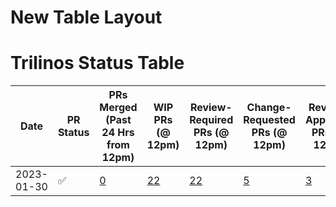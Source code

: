 


# New Table Layout

# Trilinos Status Table
|   Date   |    PR Status     |                                                        PRs Merged (Past 24 Hrs from 12pm)                                                        |                                              WIP PRs (@ 12pm)                                              |                                                 Review-Required PRs (@ 12pm)                                                 |                                                     Change-Requested PRs (@ 12pm)                                                     |                                                          Review-Approved PRs (@ 12pm)                                                          |                                                             Failed PRs (@ 12pm)                                                              |            Total Open PRs (@ 12pm)             |    MM Status     |                                                      Master Merges (Past 24 hrs from 12pm)                                                       |                                 Jira Ticket #                                  |
|----------|------------------|--------------------------------------------------------------------------------------------------------------------------------------------------|------------------------------------------------------------------------------------------------------------|------------------------------------------------------------------------------------------------------------------------------|---------------------------------------------------------------------------------------------------------------------------------------|------------------------------------------------------------------------------------------------------------------------------------------------|----------------------------------------------------------------------------------------------------------------------------------------------|------------------------------------------------|------------------|--------------------------------------------------------------------------------------------------------------------------------------------------|--------------------------------------------------------------------------------|
|2023-01-30|:white_check_mark:|[0](https://github.com/trilinos/Trilinos/pulls?q=is%3Apr+merged%3A2023-01-29T12%3A00%3A00-07%3A00..2023-01-30T12%3A00%3A00-07%3A00+base%3Adevelop)|[22](https://github.com/trilinos/Trilinos/pulls?q=+is%3Apr+is%3Aopen+base%3Adevelop+label%3A%22AT%3A+WIP%22)|[22](https://github.com/trilinos/Trilinos/pulls?q=is%3Apr+is%3Aopen+base%3Adevelop+review%3Arequired+-label%3A%22AT%3A+WIP%22)|[5](https://github.com/trilinos/Trilinos/pulls?q=+is%3Apr+is%3Aopen+base%3Adevelop+review%3Achanges-requested+-label%3A%22AT%3A+WIP%22)|[3](https://github.com/trilinos/Trilinos/pulls?q=+is%3Apr+is%3Aopen+base%3Adevelop+review%3Aapproved+-status%3Afailure+-label%3A%22AT%3A+WIP%22)|[4](https://github.com/trilinos/Trilinos/pulls?q=is%3Apr+is%3Aopen+base%3Adevelop+review%3Aapproved+status%3Afailure+-label%3A%22AT%3A+WIP%22)|[58](https://github.com/trilinos/Trilinos/pulls)|:white_check_mark:|[1](https://github.com/trilinos/Trilinos/pulls?q=is%3Apr+merged%3A2023-01-27T12%3A00%3A00-07%3A00..2023-01-30T12%3A00%3A00-07%3A00+base%3Amaster+)|[TrilFrame-000](https://sems-atlassian-son.sandia.gov/jira/browse/TRILFRAME-000)|
